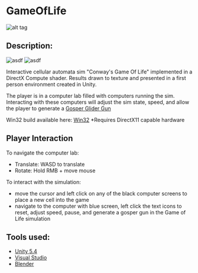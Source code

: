 # GameOfLife
![alt tag](http://jfcameron.github.io/Github/GameOfLife/Gosper.png "")

## Description:
![asdf](https://img.shields.io/badge/development%20status-closed-lightgrey.svg)
![asdf](https://img.shields.io/badge/platforms-win32-lightgrey.svg)

Interactive cellular automata sim "Conway's Game Of Life" implemented in a DirectX Compute shader. Results drawn to texture and presented in a first person environment created in Unity.

The player is in a computer lab filled with computers running the sim. Interacting with these computers will adjust the sim state, speed, and allow the player to generate a [Gosper Glider Gun](https://en.wikipedia.org/wiki/Gun_%28cellular_automaton%29)

Win32 build available here: [Win32](http://jfcameron.github.io/Github/GameOfLife/GameOfLife.7z)
*Requires DirectX11 capable hardware

## Player Interaction
To navigate the computer lab:

* Translate: WASD to translate
* Rotate: Hold RMB + move mouse

To interact with the simulation:

* move the cursor and left click on any of the black computer screens to place a new cell into the game
* navigate to the computer with blue screen, left click the text icons to reset, adjust speed, pause, and generate a gosper gun in the Game of Life simulation

## Tools used:
* [Unity 5.4](https://unity3d.com/)
* [Visual Studio](https://www.visualstudio.com/)
* [Blender](https://www.blender.org/)
